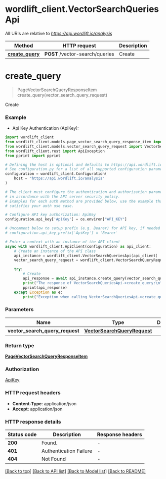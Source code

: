 # wordlift_client.VectorSearchQueriesApi

All URIs are relative to *https://api.wordlift.io/analysis*

Method | HTTP request | Description
------------- | ------------- | -------------
[**create_query**](VectorSearchQueriesApi.md#create_query) | **POST** /vector-search/queries | Create


# **create_query**
> PageVectorSearchQueryResponseItem create_query(vector_search_query_request)

Create

### Example

* Api Key Authentication (ApiKey):

```python
import wordlift_client
from wordlift_client.models.page_vector_search_query_response_item import PageVectorSearchQueryResponseItem
from wordlift_client.models.vector_search_query_request import VectorSearchQueryRequest
from wordlift_client.rest import ApiException
from pprint import pprint

# Defining the host is optional and defaults to https://api.wordlift.io/analysis
# See configuration.py for a list of all supported configuration parameters.
configuration = wordlift_client.Configuration(
    host = "https://api.wordlift.io/analysis"
)

# The client must configure the authentication and authorization parameters
# in accordance with the API server security policy.
# Examples for each auth method are provided below, use the example that
# satisfies your auth use case.

# Configure API key authorization: ApiKey
configuration.api_key['ApiKey'] = os.environ["API_KEY"]

# Uncomment below to setup prefix (e.g. Bearer) for API key, if needed
# configuration.api_key_prefix['ApiKey'] = 'Bearer'

# Enter a context with an instance of the API client
async with wordlift_client.ApiClient(configuration) as api_client:
    # Create an instance of the API class
    api_instance = wordlift_client.VectorSearchQueriesApi(api_client)
    vector_search_query_request = wordlift_client.VectorSearchQueryRequest() # VectorSearchQueryRequest | 

    try:
        # Create
        api_response = await api_instance.create_query(vector_search_query_request)
        print("The response of VectorSearchQueriesApi->create_query:\n")
        pprint(api_response)
    except Exception as e:
        print("Exception when calling VectorSearchQueriesApi->create_query: %s\n" % e)
```



### Parameters


Name | Type | Description  | Notes
------------- | ------------- | ------------- | -------------
 **vector_search_query_request** | [**VectorSearchQueryRequest**](VectorSearchQueryRequest.md)|  | 

### Return type

[**PageVectorSearchQueryResponseItem**](PageVectorSearchQueryResponseItem.md)

### Authorization

[ApiKey](../README.md#ApiKey)

### HTTP request headers

 - **Content-Type**: application/json
 - **Accept**: application/json

### HTTP response details

| Status code | Description | Response headers |
|-------------|-------------|------------------|
**200** | Found. |  -  |
**401** | Authentication Failure |  -  |
**404** | Not Found |  -  |

[[Back to top]](#) [[Back to API list]](../README.md#documentation-for-api-endpoints) [[Back to Model list]](../README.md#documentation-for-models) [[Back to README]](../README.md)

